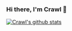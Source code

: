### Hi there, I'm Crawl 👋

[![Crawl's github stats](https://github-readme-stats.vercel.app/api?username=dopecodez&show_icons=true)](https://github.com/anuraghazra/github-readme-stats)

